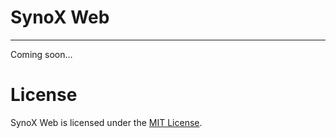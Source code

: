 # SynoX Web
-------
Coming soon...

License
=======
SynoX Web is licensed under the [MIT License](http://www.opensource.org/licenses/mit-license.php).
